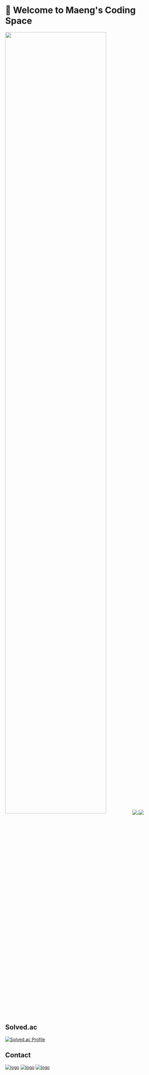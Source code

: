 <h1>👋 Welcome to Maeng's Coding Space </h1>

<img width=80% src="https://user-images.githubusercontent.com/43024854/159615063-2731b885-1cad-4e05-bdd3-cf37d16ed427.gif">


<a href="https://github.com/symaeng98/github-readme-stats">
  <img align="center" src="https://github-readme-stats.vercel.app/api?username=symaeng98&show_icons=true&theme=tokyonight" />
</a>
<a href="https://github.com/symaeng98/convoychat">
  <img align="center" src="https://github-readme-stats.vercel.app/api/top-langs/?username=symaeng98&layout=compact&theme=tokyonight" />
</a>
<br/>
<br/>

<h2>Solved.ac</h2>

[![Solved.ac Profile](http://mazassumnida.wtf/api/v2/generate_badge?boj=symaeng98)](https://solved.ac/symaeng98/)


<h2> Contact </h2>

[![logo](https://img.shields.io/badge/Blog-맹코기-007396?style=flat)](https://aodtns.tistory.com) [![logo](https://img.shields.io/badge/Instagram-aodtns_-E4405F?style=flat&logo=instagram&logoColor=white)](https://www.instagram.com/aodtns_/) [![logo](https://img.shields.io/badge/Mail-symaeng98@naver.com-D14836?style=flat&logo=gmail&logoColor=white)](mailto:symaeng98@naver.com)

<!---
symaeng98/symaeng98 is a ✨ special ✨ repository because its `README.md` (this file) appears on your GitHub profile.
You can click the Preview link to take a look at your changes.
--->

